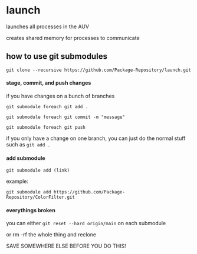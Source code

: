 # launch

launches all processes in the AUV

creates shared memory for processes to communicate


## how to use git submodules

`git clone --recursive https://github.com/Package-Repository/launch.git`


#### stage, commit, and push changes

if you have changes on a bunch of branches

`git submodule foreach git add .`

`git submodule foreach git commit -m "message"`

`git submodule foreach git push`

if you only have a change on one branch, you can just do the normal stuff such as 
`git add .`

#### add submodule

`git submodule add (link)`

example:

`git submodule add https://github.com/Package-Repository/ColorFilter.git`

#### everythings broken

you can either 
`git reset --hard origin/main`
on each submodule

or rm -rf the whole thing and reclone

SAVE SOMEWHERE ELSE BEFORE YOU DO THIS!


